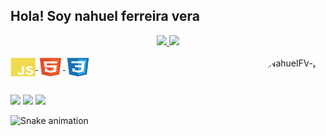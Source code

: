 ## Hola! Soy nahuel ferreira vera
<div align="center">
  <a href="https://github.com/NahuelFV">
  <img height="42%" src="https://github-readme-stats.vercel.app/api?username=NahuelFV&show_icons=true&theme=tokyonight&include_all_commits=true&count_private=true"/>
  <img height="50%" src="https://github-readme-stats.vercel.app/api/top-langs/?username=NahuelFV&layout=compact&langs_count=7&theme=tokyonight"/>
</div>
<div style="display: inline_block"><br>
  <img align="center" alt="NahuelFV-Js" height="30" width="40" src="https://raw.githubusercontent.com/devicons/devicon/master/icons/javascript/javascript-plain.svg">
  <img align="center" alt="NahuelFV-HTML" height="30" width="40" src="https://raw.githubusercontent.com/devicons/devicon/master/icons/html5/html5-original.svg">
  <img align="center" alt="NahuelFV-CSS" height="30" width="40" src="https://raw.githubusercontent.com/devicons/devicon/master/icons/css3/css3-original.svg">
  <img align="right" alt="NahuelFV-pic" height="150" style="border-radius:50px;" src="https://media3.giphy.com/media/pEuD18F5xjR9SNVmYz/giphy.gif?cid=ecf05e47m85zagld8g83ag2lxdi1xwmjwlc6fmrljl0zit5m&rid=giphy.gif&ct=s">
</div>

##

<div>
  <a href="https://www.instagram.com/nahu_z4e/" target="_blank"><img src="https://img.shields.io/badge/-Instagram-%23E4405F?style=for-the-badge&logo=instagram&logoColor=white" target="_blank"></a>
  <a href = "mailto:nahuelferreira47@gmail.com"><img src="https://img.shields.io/badge/-Gmail-%23333?style=for-the-badge&logo=gmail&logoColor=white" target="_blank"></a>
  <a href="https://www.linkedin.com/in/nahuelfv/" target="_blank"><img src="https://img.shields.io/badge/-LinkedIn-%230077B5?style=for-the-badge&logo=linkedin&logoColor=white" target="_blank"></a> 
 
  ![Snake animation](https://github.com/NahuelFV/NahuelFV/blob/output/github-contribution-grid-snake.svg)
 
</div>
